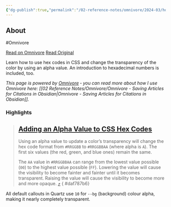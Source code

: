 ```yaml
---
{"dg-publish":true,"permalink":"/02-reference-notes/omnivore/2024-03/how-to-use-css-hex-code-colors-with-alpha-values-digital-ocean/","title":"How To Use CSS Hex Code Colors with Alpha Values | DigitalOcean\n","metatags":{"description":"Learn how to use hex codes in CSS and change the transparency of the color by using an alpha value. An introduction to hexadecimal numbers is included, too.","og:image":"https://i.imgur.com/LmCg5HX.png"},"tags":["Quartz/CSS"]}
---
```



## About

#Omnivore

[Read on Omnivore](https://omnivore.app/me/how-to-use-css-hex-code-colors-with-alpha-values-digital-ocean-18e40b39af0)
[Read Original](https://www.digitalocean.com/community/tutorials/css-hex-code-colors-alpha-values)

Learn how to use hex codes in CSS and change the transparency of the color by using an alpha value. An introduction to hexadecimal numbers is included, too.

_This page is powered by [Omnivore](https://omnivore.app) ‐ you can read more about how I use Omnivore here: [[02 Reference Notes/Omnivore/Omnivore - Saving Articles for Citations in Obsidian\|Omnivore - Saving Articles for Citations in Obsidian]]._

### Highlights

> ## [Adding an Alpha Value to CSS Hex Codes](#adding-an-alpha-value-to-css-hex-codes)
> 
> Using an alpha value to update a color’s transparency will change the hex code format from `#RRGGBB` to `#RRGGBBAA` (where alpha is `A`). The first six values (the red, green, and blue ones) remain the same.
> 
> The `AA` value in `#RRGGBBAA` can range from the lowest value possible (`00`) to the highest value possible (`FF`). Lowering the value will cause the visibility to become fainter and fainter until it becomes transparent. Raising the value will cause the visibility to become more and more opaque. [⤴️](https://omnivore.app/me/how-to-use-css-hex-code-colors-with-alpha-values-digital-ocean-18e40b39af0#daf787b6-942a-46e2-b076-eae9758a7a30) 
{ #daf787b6}


All default callouts in Quartz use `10` for `--bg` (background) colour alpha, making it nearly completely transparent.

